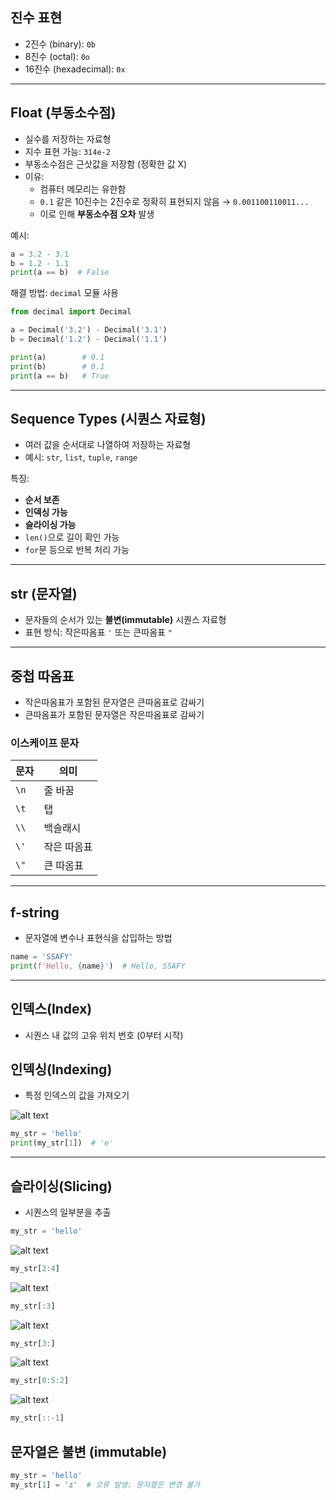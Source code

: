 ## 진수 표현

- 2진수 (binary): `0b`
- 8진수 (octal): `0o`
- 16진수 (hexadecimal): `0x`

---

## Float (부동소수점)

- 실수를 저장하는 자료형
- 지수 표현 가능: `314e-2`
- 부동소수점은 근삿값을 저장함 (정확한 값 X)
- 이유:
    - 컴퓨터 메모리는 유한함
    - `0.1` 같은 10진수는 2진수로 정확히 표현되지 않음 → `0.001100110011...`
    - 이로 인해 **부동소수점 오차** 발생

예시:

```python
a = 3.2 - 3.1
b = 1.2 - 1.1
print(a == b)  # False
```

해결 방법: `decimal` 모듈 사용

```python
from decimal import Decimal

a = Decimal('3.2') - Decimal('3.1')
b = Decimal('1.2') - Decimal('1.1')

print(a)        # 0.1
print(b)        # 0.1
print(a == b)   # True
```

---

## Sequence Types (시퀀스 자료형)

- 여러 값을 순서대로 나열하여 저장하는 자료형
- 예시: `str`, `list`, `tuple`, `range`

특징:

- **순서 보존**
- **인덱싱 가능**
- **슬라이싱 가능**
- `len()`으로 길이 확인 가능
- `for`문 등으로 반복 처리 가능

---

## str (문자열)

- 문자들의 순서가 있는 **불변(immutable)** 시퀀스 자료형
- 표현 방식: 작은따옴표 `'` 또는 큰따옴표 `"`

---

## 중첩 따옴표

- 작은따옴표가 포함된 문자열은 큰따옴표로 감싸기
- 큰따옴표가 포함된 문자열은 작은따옴표로 감싸기

### 이스케이프 문자

| 문자 | 의미 |
| --- | --- |
| `\n` | 줄 바꿈 |
| `\t` | 탭 |
| `\\` | 백슬래시 |
| `\'` | 작은 따옴표 |
| `\"` | 큰 따옴표 |

---

## f-string

- 문자열에 변수나 표현식을 삽입하는 방법

```python
name = 'SSAFY'
print(f'Hello, {name}')  # Hello, SSAFY
```

---

## 인덱스(Index)

- 시퀀스 내 값의 고유 위치 번호 (0부터 시작)

## 인덱싱(Indexing)

- 특정 인덱스의 값을 가져오기

![alt text](1_image.png)

```python
my_str = 'hello'
print(my_str[1])  # 'e'
```

---

## 슬라이싱(Slicing)

- 시퀀스의 일부분을 추출

```python
my_str = 'hello'

```
![alt text](1_image-3.png)

```jsx
my_str[2:4]
```

![alt text](1_image-2.png)

```jsx
my_str[:3]
```

![alt text](1_image-4.png)

```jsx
my_str[3:]
```
![alt text](1_image-5.png)

```jsx
my_str[0:5:2]
```
![alt text](1_image-6.png)

```jsx
my_str[::-1]
```

## 문자열은 불변 (immutable)

```python
my_str = 'hello'
my_str[1] = 'z'  # 오류 발생: 문자열은 변경 불가
```